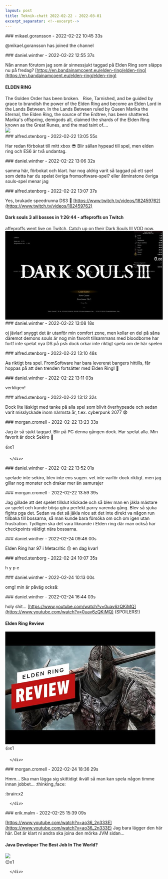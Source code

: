 ```yaml
---
layout: post
title: Teknik-chatt 2022-02-22 - 2022-03-01
excerpt_separator: <!--excerpt-->
---
```

<section class="message" markdown="1">
### mikael.goransson - 2022-02-22 10:45 33s

@mikael.goransson has joined the channel
</section>
<section class="message" markdown="1">
### daniel.winther - 2022-02-22 12:55 37s

Nån annan förutom jag som är sinnessjukt taggad på Elden Ring som släpps nu på fredag? [https://en.bandainamcoent.eu/elden-ring/elden-ring](https://en.bandainamcoent.eu/elden-ring/elden-ring)

<div class="attachment"><h4>ELDEN RING</h4><div class="text">The Golden Order has been broken.   Rise, Tarnished, and be guided by grace to brandish the power of the Elden Ring and become an Elden Lord in the Lands Between. In the Lands Between ruled by Queen Marika the Eternal, the Elden Ring, the source of the Erdtree, has been shattered. Marika's offspring, demigods all, claimed the shards of the Elden Ring known as the Great Runes, and the mad taint of....</div>
<a href="https://en.bandainamcoent.eu/elden-ring/elden-ring"><img src="https://static.bandainamcoent.eu/high/elden-ring/elden-ring/00-page-setup/elden-ring-new-header-mobile.jpg" fallback="ELDEN RING"/></a></div>
    
</section>
<section class="message" markdown="1">
### alfred.stenborg - 2022-02-22 13:05 55s

Har redan förbokat till mitt xbox 😎 Blir sällan hypead till spel, men elden ring och ES6 är två undantag.
</section>
<section class="message" markdown="1">
### daniel.winther - 2022-02-22 13:06 32s

samma här, förbokat och klart. har nog aldrig varit så taggad på ett spel som detta
har du spelat övriga fromsoftware-spel?
eller åtminstone övriga souls-spel menar jag
</section>
<section class="message" markdown="1">
### alfred.stenborg - 2022-02-22 13:07 37s

Yes, brukade speedrunna DS3 🙂
[https://www.twitch.tv/videos/182459762](https://www.twitch.tv/videos/182459762)

<div class="attachment"><h4>Dark souls 3 all bosses in 1:26:44 - affeproffs on Twitch</h4><div class="text">affeproffs went live on Twitch. Catch up on their Dark Souls III VOD now.</div>
<a href="https://www.twitch.tv/videos/182459762"><div class="linkdiv"><img src="/assets/blogAssets/Dark souls 3 all bosses in 1:26:44 - affeproffs on Twitch" fallback="Dark souls 3 all bosses in 1:26:44 - affeproffs on Twitch"/></div></a></div>
    
</section>
<section class="message" markdown="1">
### daniel.winther - 2022-02-22 13:08 18s

oj jävlar! snyggt
det är utanför min comfort zone, men kollar en del på såna däremot
demons souls är nog min favorit tillsammans med bloodborne
har fortf inte spelat nya DS på ps5 dock
orkar inte riktigt spela om de här spelen
</section>
<section class="message" markdown="1">
### alfred.stenborg - 2022-02-22 13:10 48s

Aa riktigt bra spel. FromSoftware har bara levererat bangers hittills, får hoppas på att den trenden fortsätter med Elden Ring! 🙂
</section>
<section class="message" markdown="1">
### daniel.winther - 2022-02-22 13:11 03s

verkligen!
</section>
<section class="message" markdown="1">
### alfred.stenborg - 2022-02-22 13:12 32s

Dock lite läskigt med tanke på alla spel som blivit överhypeade och sedan varit misslyckade inom närmsta år, t.ex. cyberpunk 2077 😨
</section>
<section class="message" markdown="1">
### morgan.cromell - 2022-02-22 13:23 33s

Jag är så sjukt taggad. Blir på PC denna gången dock.
Har spelat alla. Min favorit är dock Sekiro 🙂
<div class="reactionsDiv">
<div class="reactionDiv">
<span title="alfred.stenborg reacted this way." class="reactionSpan">
👍x1</span>
</div>
     
      </div>
    
</section>
<section class="message" markdown="1">
### daniel.winther - 2022-02-22 13:52 01s

spelade inte sekiro, blev inte ens sugen. vet inte varför dock riktigt. men jag gillar nog monster och drakar mer än samurajer
</section>
<section class="message" markdown="1">
### morgan.cromell - 2022-02-22 13:59 39s

Jag gillade att det spelet tillslut klickade och så blev man en jäkla mästare av spelet och kunde börja göra perfekt parry varenda gång. Blev så sjuka fights pga det. Sedan va det så jäkla nice att det inte direkt va någon run tillbaka till bossarna, så man kunde bara försöka om och om igen utan frustration. Tydligen ska det vara liknande i Elden ring där man också har checkpoints väldigt nära bossarna.
</section>
<section class="message" markdown="1">
### daniel.winther - 2022-02-24 09:46 00s

Elden Ring har 97 i Metacritic 😮
en dag kvar!
</section>
<section class="message" markdown="1">
### alfred.stenborg - 2022-02-24 10:07 35s

h y p e
</section>
<section class="message" markdown="1">
### daniel.winther - 2022-02-24 10:13 00s

omg!
min är påväg också:
</section>
<section class="message" markdown="1">
### daniel.winther - 2022-02-24 16:44 03s

holy shit… [https://www.youtube.com/watch?v=0uav6zQKiMQ](https://www.youtube.com/watch?v=0uav6zQKiMQ) (SPOILERS!)

<div class="attachment"><h4>Elden Ring Review</h4><div class="text"></div>
<a href="https://www.youtube.com/watch?v=0uav6zQKiMQ"><div class="linkdiv"><img src="/assets/blogAssets/Elden Ring Review" fallback="Elden Ring Review"/></div></a></div>
    
<div class="reactionsDiv">
<div class="reactionDiv">
<span title="alfred.stenborg reacted this way." class="reactionSpan">
👍x1</span>
</div>
     
      </div>
    
</section>
<section class="message" markdown="1">
### morgan.cromell - 2022-02-24 18:36 29s

Hmm... Ska man lägga sig skittidigt ikväll så man kan spela någon timme innan jobbet... :thinking_face:
<div class="reactionsDiv">
<div class="reactionDiv">
<span title="alfred.stenborg, daniel.winther reacted this way." class="reactionSpan">
:brain:x2</span>
</div>
     
      </div>
    
</section>
<section class="message" markdown="1">
### erik.malm - 2022-02-25 15:39 09s

[https://www.youtube.com/watch?v=ao36_2n333E](https://www.youtube.com/watch?v=ao36_2n333E)
Jag bara lägger den här här.
Det är klart ni andra ska joina den mörka JVM sidan...

<div class="attachment"><h4>Java Developer The Best Job In The World?</h4><div class="text"></div>
<a href="https://www.youtube.com/watch?v=ao36_2n333E"><div class="linkdiv"><img src="/assets/blogAssets/Java Developer The Best Job In The World?" fallback="Java Developer The Best Job In The World?"/></div></a></div>
    
<div class="reactionsDiv">
<div class="reactionDiv">
<span title="daniel.winther reacted this way." class="reactionSpan">
😉x1</span>
</div>
     
      </div>
    

<!--excerpt-->
</section>